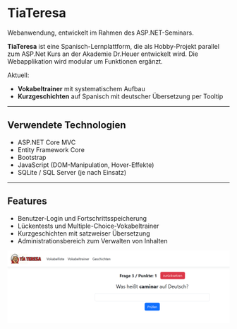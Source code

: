 # TiaTeresa

Webanwendung, entwickelt im Rahmen des ASP.NET-Seminars.

**TiaTeresa** ist eine Spanisch-Lernplattform, die als Hobby-Projekt parallel zum ASP.Net Kurs an der Akademie Dr.Heuer entwickelt wird. Die Webapplikation wird modular um Funktionen ergänzt. 

Aktuell:
-  **Vokabeltrainer** mit systematischem Aufbau
-  **Kurzgeschichten** auf Spanisch mit deutscher Übersetzung per Tooltip

---

## Verwendete Technologien

- ASP.NET Core MVC
- Entity Framework Core
- Bootstrap
- JavaScript (DOM-Manipulation, Hover-Effekte)
- SQLite / SQL Server (je nach Einsatz)

---

## Features

- Benutzer-Login und Fortschrittsspeicherung
- Lückentests und Multiple-Choice-Vokabeltrainer
- Kurzgeschichten mit satzweiser Übersetzung
- Administrationsbereich zum Verwalten von Inhalten

![Screenshot](screenshottia.jpg)

